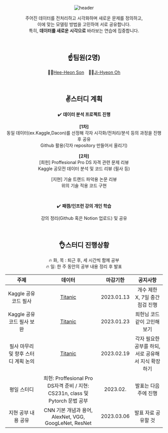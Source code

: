 <div align=center>

![header](https://capsule-render.vercel.app/api?type=soft&color=134f2c&height=100&section=header&text=DS%20Study&fontSize=50&fontColor=ffffff)


주어진 데이터를 전처리하고 시각화하며 새로운 문제를 정의하고,  
이에 맞는 모델링 방법을 고민하여 서로 공유합니다.  
특히, __데이터를 새로운 시각으로__ 바라보는 연습에 집중합니다.

<br/>

## ☝️팀원(2명)
👨‍💻[Hee-Heon Son](https://github.com/SonHeeHeon/) 👩‍💻[Ji-Hyeon Oh](https://github.com/Ji-hyeon-Oh/)   

<br/>

## ✌️스터디 계획
✔️ __데이터 분석 프로젝트 진행__  

__[1차]__  
동일 데이터(ex.Kaggle,Dacon)를 선정해 각자 시각화/전처리/분석 등의 과정을 진행 후 공유  
Github 활용(각자 repository 만들어서 올리기)

__[2차]__  
[희헌]
Proffesional Pro DS 자격 관련 문제 리뷰  
Kaggle 공모전 데이터 분석 및 코드 리뷰 (필사 등)

[지현]
기술 트랜드 파악용 논문 리뷰  
위의 기술 적용 코드 구현

<br/>  

✔️ __패캠/인프런 강의 개인 학습__  

강의 정리(Github 혹은 Notion 업로드) 및 공유

<br/>

## 👌스터디 진행상황
🔥 화, 목 : 퇴근 후, 세 시간씩 함께 공부  
🔥 일: 한 주 동안의 공부 내용 정리 후 발표

|주제|데이터|마감기한|공지사항|
|:---:|:---:|:---:|:---:|
|Kaggle 공유 코드 필사|[Titanic](https://www.kaggle.com/competitions/titanic/)|2023.01.13|개수 제한 X, 7일 중간점검 진행|
|Kaggle 공유 코드 필사 보완|[Titanic](https://www.kaggle.com/competitions/titanic/)|2023.01.23|희헌님 코드 같이 고민해보기|
|필사 마무리 및 향후 스터디 계획 논의|[Titanic](https://www.kaggle.com/competitions/titanic/)|2023.02.19|각자 필요한 공부를 하되, 서로 공유해서 지식 확장하기|
|평일 스터디|희헌: Proffesional Pro DS자격 준비 / 지현: CS231n, class 및 Pytorch 문법 공부|2023.02.|발표는 다음 주에 진행|
|지현 공부 내용 공유|CNN 기본 개념과 용어, AlexNet, VGG, GoogLeNet, ResNet|2023.03.06|발표 자료 공유할 것|


</div>
